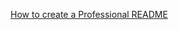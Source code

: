 [How to create a Professional README](https://coding-boot-camp.github.io/full-stack/github/professional-readme-guide)


